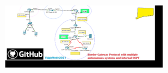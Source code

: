 <code><img height="200" src="https://raw.githubusercontent.com/ViggoMode2021/Cisco-Networks/main/Network%20%2321%20-%20eBGP/Topology%20-%20Network%20%2321%20-%20eBGP.png"></code>
